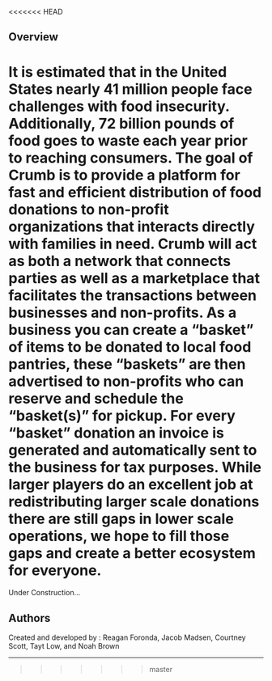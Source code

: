 <<<<<<< HEAD
## Overview

It is estimated that in the United States nearly 41 million people face challenges with food insecurity. Additionally, 72 billion pounds of food goes to waste each year prior to reaching consumers. The goal of Crumb is to provide a platform for fast and efficient distribution of food donations to non-profit organizations that interacts directly with families in need. Crumb will act as both a network that connects parties as well as a marketplace that facilitates the transactions between businesses and non-profits. As a business you can create a “basket” of items to be donated to local food pantries, these “baskets” are then advertised to non-profits who can reserve and schedule the “basket(s)” for pickup. For every “basket” donation an invoice is generated and automatically sent to the business for tax purposes. While larger players do an excellent job at redistributing larger scale donations there are still gaps in lower scale operations, we hope to fill those gaps and create a better ecosystem for everyone.
=======
Under Construction...

## Authors
Created and developed by : Reagan Foronda, Jacob Madsen, Courtney Scott, Tayt Low, and Noah Brown
___
>>>>>>> master
